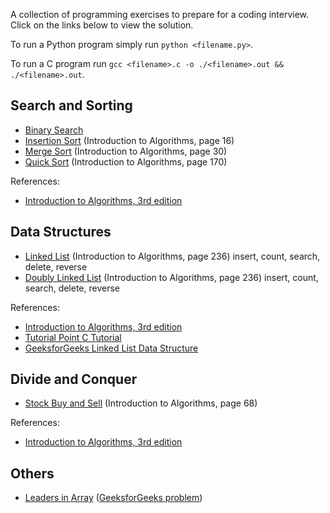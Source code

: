 A collection of programming exercises to prepare for a coding interview. Click on the links below to view the solution.

To run a Python program simply run `python <filename.py>`.

To run a C program run `gcc <filename>.c -o ./<filename>.out && ./<filename>.out`.

## Search and Sorting

- [Binary Search](./binary_search.py)
- [Insertion Sort](./insertion_sort.py) (Introduction to Algorithms, page 16)
- [Merge Sort](./merge_sort.py) (Introduction to Algorithms, page 30)
- [Quick Sort](./quick_sort.py) (Introduction to Algorithms, page 170)

References:

- [Introduction to Algorithms, 3rd edition](https://mitpress.mit.edu/books/introduction-algorithms-third-edition)

## Data Structures

- [Linked List](./linked_list.c) (Introduction to Algorithms, page 236) insert, count, search, delete, reverse
- [Doubly Linked List](./doubly_linked_list.c) (Introduction to Algorithms, page 236) insert, count, search, delete, reverse

References:

- [Introduction to Algorithms, 3rd edition](https://mitpress.mit.edu/books/introduction-algorithms-third-edition)
- [Tutorial Point C Tutorial](https://www.tutorialspoint.com/cprogramming/index.htm)
- [GeeksforGeeks Linked List Data Structure](https://www.geeksforgeeks.org/data-structures/linked-list/)

## Divide and Conquer

- [Stock Buy and Sell](./stock_buy_sell.py) (Introduction to Algorithms, page 68)

References:

- [Introduction to Algorithms, 3rd edition](https://mitpress.mit.edu/books/introduction-algorithms-third-edition)

## Others

- [Leaders in Array](./array_leaders.py) ([GeeksforGeeks problem](https://www.geeksforgeeks.org/leaders-in-an-array/))
